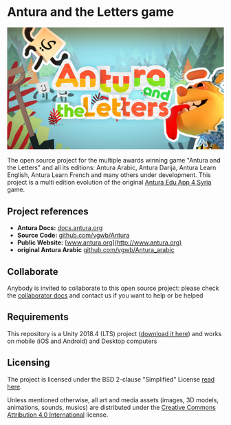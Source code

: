 # Antura and the Letters game

![antura_gametitle](docs/images/antura_gametitle.jpg)

The open source project for the multiple awards winning game "Antura and the Letters" and all its editions: Antura Arabic, Antura Darija, Antura Learn English, Antura Learn French and many others under development.
This project is a multi edition evolution of the original [Antura Edu App 4 Syria](https://github.com/vgwb/Antura_arabic) game.

## Project references

- **Antura Docs:** [docs.antura.org](http://docs.antura.org)
- **Source Code:** [github.com/vgwb/Antura](https://github.com/vgwb/Antura)
- **Public Website:** [www.antura.org](http://www.antura.org)
- **original Antura Arabic** [github.com/vgwb/Antura_arabic](https://github.com/vgwb/Antura_arabic)

## Collaborate

Anybody is invited to collaborate to this open source project:
please check the [collaborator docs](https://vgwb.github.io/Antura/Guidelines/Collaborator.html) and contact us if you want to help or be helped

## Requirements

This repository is a Unity 2018.4 (LTS) project ([download it here](https://unity3d.com/get-unity/download/archive)) and works on mobile (iOS and Android) and Desktop computers

## Licensing

The project is licensed under the BSD 2-clause "Simplified" License [read here](LICENSE.md).

Unless mentioned otherwise, all art and media assets (images, 3D models, animations, sounds, musics) are distributed under the [Creative Commons Attribution 4.0 International](http://creativecommons.org/licenses/by/4.0/) license.
